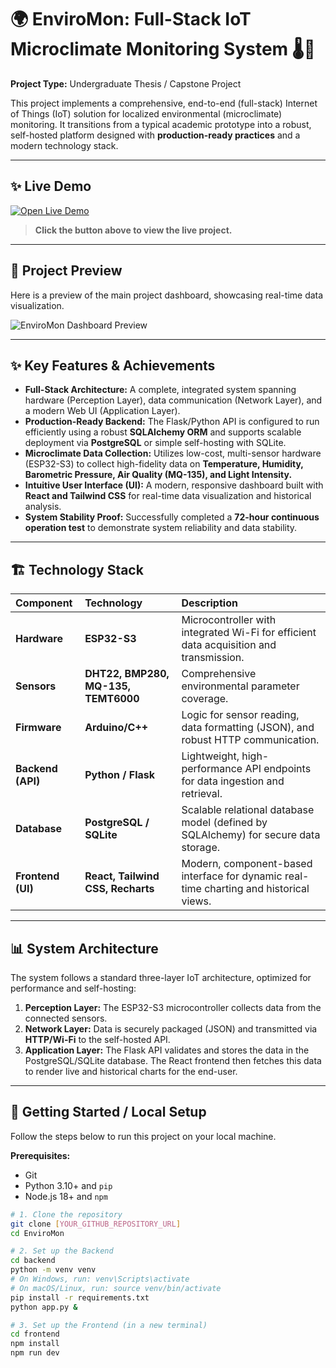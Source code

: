 # 🌍 EnviroMon: Full-Stack IoT Microclimate Monitoring System 🌡️💨

**Project Type:** Undergraduate Thesis / Capstone Project

This project implements a comprehensive, end-to-end (full-stack) Internet of Things (IoT) solution for localized environmental (microclimate) monitoring. It transitions from a typical academic prototype into a robust, self-hosted platform designed with **production-ready practices** and a modern technology stack.

---

## ✨ Live Demo

[![Open Live Demo](https://img.shields.io/badge/Open-Live_Demo-brightgreen?style=for-the-badge&logo=vercel)](https://enviromon.ir)
> **Click the button above to view the live project.**

---

## 📸 Project Preview

Here is a preview of the main project dashboard, showcasing real-time data visualization.

![EnviroMon Dashboard Preview]([LINK_TO_YOUR_DASHBOARD_SCREENSHOT.png])

---

## ✨ Key Features & Achievements

* **Full-Stack Architecture:** A complete, integrated system spanning hardware (Perception Layer), data communication (Network Layer), and a modern Web UI (Application Layer).
* **Production-Ready Backend:** The Flask/Python API is configured to run efficiently using a robust **SQLAlchemy ORM** and supports scalable deployment via **PostgreSQL** or simple self-hosting with SQLite.
* **Microclimate Data Collection:** Utilizes low-cost, multi-sensor hardware (ESP32-S3) to collect high-fidelity data on **Temperature, Humidity, Barometric Pressure, Air Quality (MQ-135), and Light Intensity.**
* **Intuitive User Interface (UI):** A modern, responsive dashboard built with **React and Tailwind CSS** for real-time data visualization and historical analysis.
* **System Stability Proof:** Successfully completed a **72-hour continuous operation test** to demonstrate system reliability and data stability.

---

## 🏗️ Technology Stack

| Component | Technology | Description |
| :--- | :--- | :--- |
| **Hardware** | **ESP32-S3** | Microcontroller with integrated Wi-Fi for efficient data acquisition and transmission. |
| **Sensors** | **DHT22, BMP280, MQ-135, TEMT6000** | Comprehensive environmental parameter coverage. |
| **Firmware** | **Arduino/C++** | Logic for sensor reading, data formatting (JSON), and robust HTTP communication. |
| **Backend (API)**| **Python / Flask** | Lightweight, high-performance API endpoints for data ingestion and retrieval. |
| **Database** | **PostgreSQL / SQLite** | Scalable relational database model (defined by SQLAlchemy) for secure data storage. |
| **Frontend (UI)**| **React, Tailwind CSS, Recharts**| Modern, component-based interface for dynamic real-time charting and historical views. |

---

## 📊 System Architecture

The system follows a standard three-layer IoT architecture, optimized for performance and self-hosting:

1.  **Perception Layer:** The ESP32-S3 microcontroller collects data from the connected sensors.
2.  **Network Layer:** Data is securely packaged (JSON) and transmitted via **HTTP/Wi-Fi** to the self-hosted API.
3.  **Application Layer:** The Flask API validates and stores the data in the PostgreSQL/SQLite database. The React frontend then fetches this data to render live and historical charts for the end-user.

---

## 🚀 Getting Started / Local Setup

Follow the steps below to run this project on your local machine.

**Prerequisites:**
* Git
* Python 3.10+ and `pip`
* Node.js 18+ and `npm`

```bash
# 1. Clone the repository
git clone [YOUR_GITHUB_REPOSITORY_URL]
cd EnviroMon

# 2. Set up the Backend
cd backend
python -m venv venv
# On Windows, run: venv\Scripts\activate
# On macOS/Linux, run: source venv/bin/activate
pip install -r requirements.txt
python app.py &

# 3. Set up the Frontend (in a new terminal)
cd frontend
npm install
npm run dev
